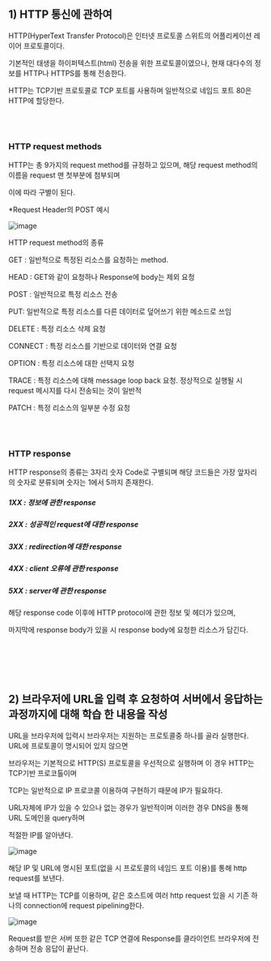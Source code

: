 ## 1) HTTP 통신에 관하여

HTTP(HyperText Transfer Protocol)은 인터넷 프로토콜 스위트의 어플리케이션 레이어 프로토콜이다.

기본적인 태생을 하이퍼텍스트(html) 전송을 위한 프로토콜이였으나, 현재 대다수의 정보를 HTTP나 HTTPS를 통해 전송한다.

HTTP는 TCP기반 프로토콜로 TCP 포트를 사용하며 일반적으로 네임드 포트 80은 HTTP에 할당한다.  

<br/><br/>
### HTTP request methods

HTTP는 총 9가지의 request method를 규정하고 있으며, 해당 request method의 이름을 request 맨 첫부분에 첨부되며

이에 따라 구별이 된다.

*Request Header의 POST 예시

![image](https://user-images.githubusercontent.com/57210973/129301014-43ddfe5d-eacc-4ff9-b222-935168a267bd.png)


HTTP request method의 종류

GET : 일반적으로 특정된 리소스를 요청하는 method.

HEAD : GET와 같이 요청하나 Response에 body는 제외 요청

POST : 일반적으로 특정 리소스 전송

PUT: 일반적으로 특정 리소스를 다른 데이터로 덮어쓰기 위한 메소드로 쓰임

DELETE : 특정 리소스 삭제 요청

CONNECT : 특정 리소스를 기반으로 데이터와 연결 요청

OPTION : 특정 리소스에 대한 선택지 요청

TRACE : 특정 리소스에 대해 message loop back 요청. 정상적으로 실행될 시 request 메시지를 다시 전송되는 것이 일반적
 
PATCH : 특정 리소스의 일부분 수정 요청  


<br/><br/>
### HTTP response

HTTP response의 종류는 3자리 숫자 Code로 구별되며 해당 코드들은 가장 앞자리의 숫자로 분류되며 숫자는 1에서 5까지 존재한다.

##### 1XX : 정보에 관한 response

##### 2XX : 성공적인 request에 대한 response

##### 3XX : redirection에 대한 response

##### 4XX : client 오류에 관한 response

##### 5XX : server에 관한 response

해당 response code 이후에 HTTP protocol에 관한 정보 및 헤더가 있으며,

마지막에 response body가 있을 시 response body에 요청한 리소스가 담긴다.  




<br/><br/>
<br/><br/>

## 2) 브라우저에 URL을 입력 후 요청하여 서버에서 응답하는 과정까지에 대해 학습 한 내용을 작성

URL을 브라우저에 입력시 브라우저는 지원하는 프로토콜중 하나를 골라 실행한다. URL에 프로토콜이 명시되어 있지 않으면

브라우저는 기본적으로 HTTP(S) 프로토콜을 우선적으로 실행하며 이 경우 HTTP는 TCP기반 프로코톨이며 

TCP는 일반적으로 IP 프로코콜 이용하여 구현하기 때문에 IP가 필요하다.

URL자체에 IP가 있을 수 있으나 없는 경우가 일반적이며 이러한 경우 DNS을 통해 URL 도메인을 query하며

적절한 IP를 알아낸다.


![image](https://user-images.githubusercontent.com/57210973/129309932-25c9028d-3421-47fb-905b-29e60c7b91dd.png)



해당 IP 및 URL에 명시된 포트(없을 시 프로토콜의 네임드 포트 이용)를 통해 http request를 보낸다.

보낼 때 HTTP는 TCP를 이용하며, 같은 호스트에 여러 http request 있을 시 기존 하나의 connection에 request pipelining한다.

![image](https://user-images.githubusercontent.com/57210973/129310524-4460453d-5e1c-49f1-8918-3306a05471b0.png)


Request를 받은 서버 또한 같은 TCP 연결에 Response를 클라이언트 브라우저에 전송하며 전송 응답이 끝난다.



